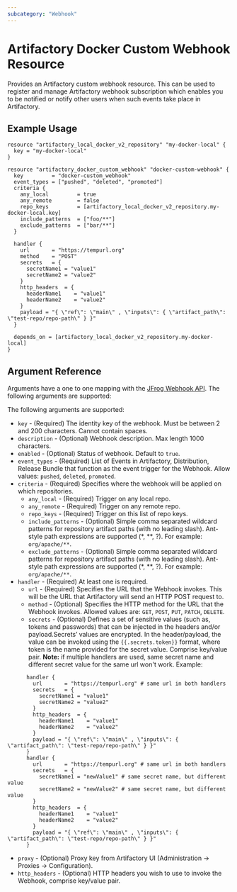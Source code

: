 ```yaml
---
subcategory: "Webhook"
---
```

# Artifactory Docker Custom Webhook Resource

Provides an Artifactory custom webhook resource. This can be used to register and manage Artifactory webhook subscription which enables you to be notified or notify other users when such events take place in Artifactory.

## Example Usage

```hcl
resource "artifactory_local_docker_v2_repository" "my-docker-local" {
  key = "my-docker-local"
}

resource "artifactory_docker_custom_webhook" "docker-custom-webhook" {
  key         = "docker-custom_webhook"
  event_types = ["pushed", "deleted", "promoted"]
  criteria {
    any_local         = true
    any_remote        = false
    repo_keys         = [artifactory_local_docker_v2_repository.my-docker-local.key]
    include_patterns  = ["foo/**"]
    exclude_patterns  = ["bar/**"]
  }

  handler {
    url       = "https://tempurl.org"
    method    = "POST"
    secrets   = {
      secretName1 = "value1"
      secretName2 = "value2"
    }
    http_headers  = {
      headerName1    = "value1"
      headerName2    = "value2"
    }
    payload = "{ \"ref\": \"main\" , \"inputs\": { \"artifact_path\": \"test-repo/repo-path\" } }"
  }

  depends_on = [artifactory_local_docker_v2_repository.my-docker-local]
}
```

## Argument Reference

Arguments have a one to one mapping with the [JFrog Webhook API](https://www.jfrog.com/confluence/display/JFROG/Artifactory+REST+API). The following arguments are supported:

The following arguments are supported:

* `key` - (Required) The identity key of the webhook. Must be between 2 and 200 characters. Cannot contain spaces.
* `description` - (Optional) Webhook description. Max length 1000 characters.
* `enabled` - (Optional) Status of webhook. Default to `true`.
* `event_types` - (Required) List of Events in Artifactory, Distribution, Release Bundle that function as the event trigger for the Webhook. Allow values: `pushed`, `deleted`, `promoted`.
* `criteria` - (Required) Specifies where the webhook will be applied on which repositories.
  * `any_local` - (Required) Trigger on any local repo.
  * `any_remote` - (Required) Trigger on any remote repo.
  * `repo_keys` - (Required) Trigger on this list of repo keys.
  * `include_patterns` - (Optional) Simple comma separated wildcard patterns for repository artifact paths (with no leading slash). Ant-style path expressions are supported (*, *\*, ?). For example: `org/apache/**`.
  * `exclude_patterns` - (Optional) Simple comma separated wildcard patterns for repository artifact paths (with no leading slash). Ant-style path expressions are supported (*, *\*, ?). For example: `org/apache/**`.
* `handler` - (Required) At least one is required.
  * `url` - (Required) Specifies the URL that the Webhook invokes. This will be the URL that Artifactory will send an HTTP POST request to.
  * `method` - (Optional) Specifies the HTTP method for the URL that the Webhook invokes. Allowed values are: `GET`, `POST`, `PUT`, `PATCH`, `DELETE`.
  * `secrets` - (Optional) Defines a set of sensitive values (such as, tokens and passwords) that can be injected in the headers and/or payload.Secrets’ values are encrypted. In the header/payload, the value can be invoked using the `{{.secrets.token}}` format, where token is the name provided for the secret value. Comprise key/value pair. **Note:** if multiple handlers are used, same secret name and different secret value for the same url won't work. Example:

```hcl
      handler {
        url       = "https://tempurl.org" # same url in both handlers
        secrets   = {
          secretName1 = "value1"
          secretName2 = "value2"
        }
        http_headers  = {
          headerName1    = "value1"
          headerName2    = "value2"
        }
        payload = "{ \"ref\": \"main\" , \"inputs\": { \"artifact_path\": \"test-repo/repo-path\" } }"
      }
      handler {
        url       = "https://tempurl.org" # same url in both handlers
        secrets   = {
          secretName1 = "newValue1" # same secret name, but different value
          secretName2 = "newValue2" # same secret name, but different value
        }
        http_headers  = {
          headerName1    = "value1"
          headerName2    = "value2"
        }
        payload = "{ \"ref\": \"main\" , \"inputs\": { \"artifact_path\": \"test-repo/repo-path\" } }"
      }
```

* `proxy` - (Optional) Proxy key from Artifactory UI (Administration -> Proxies -> Configuration).
* `http_headers` - (Optional) HTTP headers you wish to use to invoke the Webhook, comprise key/value pair.
